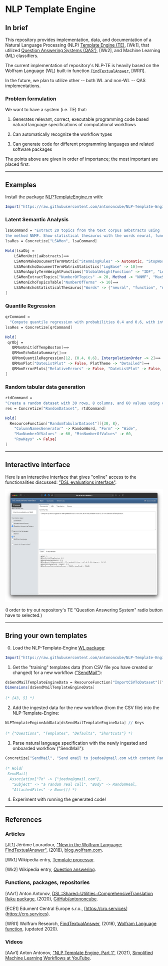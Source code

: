 # NLP Template Engine

## In brief

This repository provides implementation, data, and documentation of a Natural Language Processing (NLP) 
[Template Engine (TE)](https://en.wikipedia.org/wiki/Template_processor), [Wk1], 
that utilized
[Question Answering Systems (QAS')](https://en.wikipedia.org/wiki/Question_answering), [Wk2],
and Machine Learning (ML) classifiers.

The current implementation of repository's NLP-TE is heavily based on the Wolfram Language (WL) 
built-in function
[`FindTextualAnswer`](https://reference.wolfram.com/language/ref/FindTextualAnswer.html), 
[WRI1].

In the future, we plan to utilize other -- both WL and non-WL -- QAS implementations.

### Problem formulation

We want to have a system (i.e. TE) that:

1. Generates relevant, correct, executable programming code based natural language specifications of computational workflows

2. Can automatically recognize the workflow types

3. Can generate code for different programming languages and related software packages

The points above are given in order of importance; the most important are placed first.

------

## Examples

Install the package 
[NLPTemplateEngine.m](https://github.com/antononcube/NLP-Template-Engine/blob/main/Packages/WL/NLPTemplateEngine.m)
with:

```mathematica
Import["https://raw.githubusercontent.com/antononcube/NLP-Template-Engine/main/Packages/WL/NLPTemplateEngine.m"]
```

### Latent Semantic Analysis

```mathematica
lsaCommand = "Extract 20 topics from the text corpus aAbstracts using
the method NNMF. Show statistical thesaurus with the words neural, function, and notebook";
lsaRes = Concretize["LSAMon", lsaCommand]
```

```mathematica
Hold[lsaObj =
    LSAMonUnit[aAbstracts]⟹
    LSAMonMakeDocumentTermMatrix["StemmingRules" -> Automatic, "StopWords" -> Automatic]⟹
    LSAMonEchoDocumentTermMatrixStatistics["LogBase" -> 10]⟹
    LSAMonApplyTermWeightFunctions["GlobalWeightFunction" -> "IDF", "LocalWeightFunction" -> "None", "NormalizerFunction" -> "Cosine"]⟹
    LSAMonExtractTopics["NumberOfTopics" -> 20, Method -> "NNMF", "MaxSteps" -> 16, "MinNumberOfDocumentsPerTerm" -> 20]⟹
    LSAMonEchoTopicsTable["NumberOfTerms" -> 10]⟹
    LSAMonEchoStatisticalThesaurus["Words" -> {"neural", "function", "notebook"}];
]
```

### Quantile Regression

```mathematica
qrCommand = 
  "Compute quantile regression with probabilities 0.4 and 0.6, with interpolation order 2, for the dataset dfTempBoston.";
lsaRes = Concretize[qrCommand]
```

```mathematica
Hold[
 qrObj = 
   QRMonUnit[dfTempBoston]⟹
   QRMonEchoDataSummary[]⟹
   QRMonQuantileRegression[12, {0.4, 0.6}, InterpolationOrder -> 2]⟹
   QRMonPlot["DateListPlot" -> False, PlotTheme -> "Detailed"]⟹
   QRMonErrorPlots["RelativeErrors" -> False, "DateListPlot" -> False, PlotTheme -> "Detailed"];
]
```

### Random tabular data generation

```mathematica
rtdCommand =
"Create a random dataset with 30 rows, 8 columns, and 60 values using column names generator RandomWord.";
res = Concretize["RandomDataset", rtdCommand]
```

```mathematica
Hold[ 
  ResourceFunction["RandomTabularDataset"][{30, 8}, 
    "ColumnNamesGenerator" -> RandomWord, "Form" -> "Wide", 
    "MaxNumberOfValues" -> 60, "MinNumberOfValues" -> 60, 
    "RowKeys" -> False]
]
```

------

## Interactive interface

Here is an interactive interface that gives "online" access to the functionalities discussed: 
["DSL evaluations interface"](https://antononcube.shinyapps.io/DSL-evaluations/).

[![DSL-evaluations-interface-with-QR-spec-for-QAS](./Documents/Diagrams/General/DSL-evaluations-interface-with-QR-spec-for-QAS.png)](https://antononcube.shinyapps.io/DSL-evaluations/)

(I order to try out repository's TE "Question Answering System" radio button have to selected.)

------

## Bring your own templates

0. Load the NLP-Template-Engine
   [WL package](./Packages/WL/NLPTemplateEngine.m):

```mathematica
Import["https://raw.githubusercontent.com/antononcube/NLP-Template-Engine/main/Packages/WL/NLPTemplateEngine.m"]
```

1. Get the "training" templates data (from CSV file you have created or changed) for a new workflow
   (["SendMail"](./TemplateData/dsQASParameters-SendMail.csv)):

```mathematica
dsSendMailTemplateEngineData = ResourceFunction["ImportCSVToDataset"]["https://raw.githubusercontent.com/antononcube/NLP-Template-Engine/main/TemplateData/dsQASParameters-SendMail.csv"];
Dimensions[dsSendMailTemplateEngineData]

(* {43, 5} *)
```

2. Add the ingested data for the new workflow (from the CSV file) into the NLP-Template-Engine:

```mathematica
NLPTemplateEngineAddData[dsSendMailTemplateEngineData] // Keys

(* {"Questions", "Templates", "Defaults", "Shortcuts"} *)
```

3. Parse natural language specification with the newly ingested and onboarded workflow ("SendMail"):

```mathematica
Concretize["SendMail", "Send email to joedoe@gmail.com with content RandomReal[343], and the subject this is a random real call.", PerformanceGoal -> "Speed"]

(* Hold[
 SendMail[
  Association["To" -> {"joedoe@gmail.com"}, 
   "Subject" -> "a random real call", "Body" -> RandomReal, 
   "AttachedFiles" -> None]]] *)
```

4. Experiment with running the generated code!

------

## References

### Articles

[JL1] Jérôme Louradour,
["New in the Wolfram Language: FindTextualAnswer"](https://blog.wolfram.com/2018/02/15/new-in-the-wolfram-language-findtextualanswer/),
(2018),
[blog.wolfram.com](https://blog.wolfram.com).

[Wk1] Wikipedia entry, [Template processor](https://en.wikipedia.org/wiki/Template_processor).

[Wk2] Wikipedia entry, [Question answering](https://en.wikipedia.org/wiki/Question_answering).

### Functions, packages, repositories

[AAr1] Anton Antonov,
[DSL::Shared::Utilities::ComprehensiveTranslation Raku package](https://github.com/antononcube/Raku-DSL-Shared-Utilities-ComprehensiveTranslation),
(2020),
[GitHub/antononcube](https://github.com/antononcube).

[ECE1] Edument Central Europe s.r.o.,
[https://cro.services](https://cro.services).

[WRI1] Wolfram Research,
[FindTextualAnswer]( https://reference.wolfram.com/language/ref/FindTextualAnswer.html),
(2018),
[Wolfram Language function](https://reference.wolfram.com), (updated 2020).

### Videos

[AAv1] Anton Antonov,
["NLP Template Engine, Part 1"](https://youtu.be/a6PvmZnvF9I),
(2021),
[Simplified Machine Learning Workflows at YouTube](https://www.youtube.com/playlist?list=PLke9UbqjOSOi1fc0NkJTdK767cL9XHJF0).